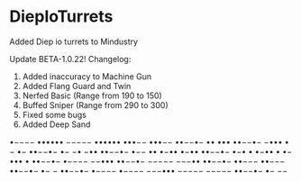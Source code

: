 # DiepIoTurrets
Added Diep io turrets to Mindustry

Update BETA-1.0.22!
Changelog:
1. Added inaccuracy to Machine Gun
2. Added Flang Guard and Twin
3. Nerfed Basic (Range from 190 to 150)
4. Buffed Sniper (Range from 290 to 300)
5. Fixed some bugs
6. Added Deep Sand

•−−−− •••••• −−−−− •••••• •••−− •••−− ••−−•− •• ••• ••−−•− −••• • − •− ••−−•− •− −• −•• ••−−•− •−− •• •−•• •−•• ••−−•− •−• • •−•• • •− ••• • ••−−•− •−−−− −−••• ••−−•− −−−−− −−−•• ••−−•− ••−−− ••−−− ••−−•− •− − ••−−•− •−−−− •−−−− −−−••• −−−−− −−−−− ••−−•− •− −− 
